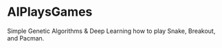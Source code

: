 # AIPlaysGames
Simple Genetic Algorithms &amp; Deep Learning how to play Snake, Breakout, and Pacman.
